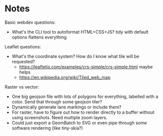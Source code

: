 # Notes

Basic webdev questions:

- What's the CLI tool to autoformat HTML+CSS+JS? tidy with default options flattens everything

Leaflet questions:

- What's the coordinate system? How do I know what tile will be requested?
	- https://leafletjs.com/examples/crs-simple/crs-simple.html maybe helps
	- https://en.wikipedia.org/wiki/Tiled_web_map

Raster vs vector:

- One big geojson file with lots of polygons for everything, labelled with a color. Send that through some geojson tiler?
- Dynamically generate lane markings or include them?
- For raster, have to figure out how to render directly to a buffer without using screenshots. Need multiple zoom layers.
- Could just export a GeomBatch to SVG or even pipe through some software rendering (like tiny-skia?)
